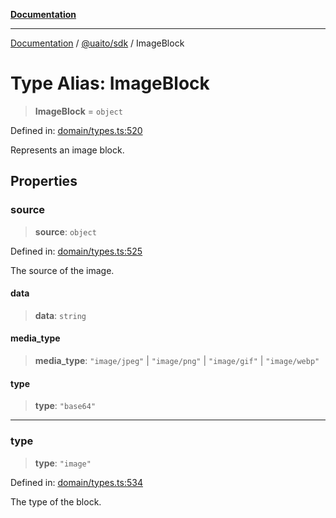 [**Documentation**](../../../README.md)

***

[Documentation](../../../README.md) / [@uaito/sdk](../README.md) / ImageBlock

# Type Alias: ImageBlock

> **ImageBlock** = `object`

Defined in: [domain/types.ts:520](https://github.com/elribonazo/uaito/blob/2bed7d2eb6bfa6c768bdfa8c5f599b6d51e03cd7/packages/sdk/src/domain/types.ts#L520)

Represents an image block.

## Properties

### source

> **source**: `object`

Defined in: [domain/types.ts:525](https://github.com/elribonazo/uaito/blob/2bed7d2eb6bfa6c768bdfa8c5f599b6d51e03cd7/packages/sdk/src/domain/types.ts#L525)

The source of the image.

#### data

> **data**: `string`

#### media\_type

> **media\_type**: `"image/jpeg"` \| `"image/png"` \| `"image/gif"` \| `"image/webp"`

#### type

> **type**: `"base64"`

***

### type

> **type**: `"image"`

Defined in: [domain/types.ts:534](https://github.com/elribonazo/uaito/blob/2bed7d2eb6bfa6c768bdfa8c5f599b6d51e03cd7/packages/sdk/src/domain/types.ts#L534)

The type of the block.
